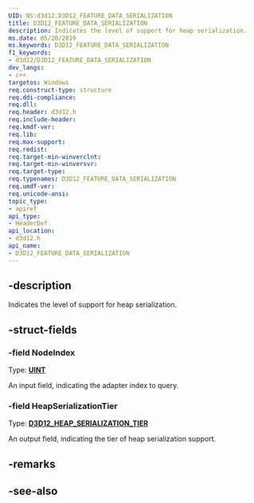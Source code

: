 ```yaml
---
UID: NS:d3d12.D3D12_FEATURE_DATA_SERIALIZATION
title: D3D12_FEATURE_DATA_SERIALIZATION
description: Indicates the level of support for heap serialization.
ms.date: 05/20/2019
ms.keywords: D3D12_FEATURE_DATA_SERIALIZATION
f1_keywords:
- d3d12/D3D12_FEATURE_DATA_SERIALIZATION
dev_langs:
- c++
targetos: Windows
req.construct-type: structure
req.ddi-compliance: 
req.dll: 
req.header: d3d12.h
req.include-header: 
req.kmdf-ver: 
req.lib: 
req.max-support: 
req.redist: 
req.target-min-winverclnt: 
req.target-min-winversvr: 
req.target-type: 
req.typenames: D3D12_FEATURE_DATA_SERIALIZATION
req.umdf-ver: 
req.unicode-ansi: 
topic_type:
- apiref
api_type:
- HeaderDef
api_location:
- d3d12.h
api_name:
- D3D12_FEATURE_DATA_SERIALIZATION
---
```


## -description

Indicates the level of support for heap serialization.

## -struct-fields

### -field NodeIndex

Type: **[UINT](/windows/desktop/WinProg/windows-data-types)**

An input field, indicating the adapter index to query.

### -field HeapSerializationTier

Type: **[D3D12_HEAP_SERIALIZATION_TIER](/windows/desktop/api/d3d12/ne-d3d12-d3d12_heap_serialization_tier)**

An output field, indicating the tier of heap serialization support.

## -remarks

## -see-also
